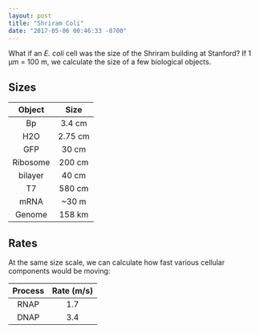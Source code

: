 ```yaml
---
layout: post
title: "Shriram Coli"
date: "2017-05-06 00:46:33 -0700"
---
```


What if an _E. coli_ cell was the size of the Shriram building at Stanford? If 1 µm = 100 m, we calculate the size of a few biological objects.

## Sizes

| Object | Size |
|:---------:|:--------:|
| Bp | 3.4 cm
| H2O | 2.75 cm
| GFP | 30 cm
| Ribosome | 200 cm
| bilayer | 40 cm
| T7 | 580 cm
| mRNA | ~30 m
| Genome | 158 km

## Rates
At the same size scale, we can calculate how fast various cellular components would be moving:

| Process | Rate (m/s) |
|:---------:|:--------:|
| RNAP | 1.7
| DNAP | 3.4
